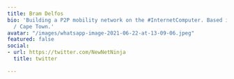 ```yaml
---
title: Bram Delfos
bio: 'Building a P2P mobility network on the #InternetComputer. Based in Amsterdam
  / Cape Town.'
avatar: "/images/whatsapp-image-2021-06-22-at-13-09-06.jpeg"
featured: false
social:
- url: https://twitter.com/NewNetNinja
  title: twitter

---
```

